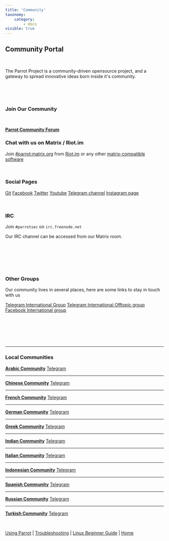 ```yaml
---
title: 'Community'
taxonomy:
    category:
        - docs
visible: true
---
```


## Community Portal

&nbsp;

The Parrot Project is a community-driven opensource project,
and a gateway to spread innovative ideas born inside it's community.

&nbsp;


&nbsp;


### Join Our Community
&nbsp;

<a href="https://community.parrotlinux.org" class="btn btn-default btn-success"><strong>Parrot Community Forum</strong></a>

### Chat with us on Matrix / Riot.im

Join <a href="https://matrix.to/#/#parrot:matrix.org?via=matrix.org" target="_blank" class="btn btn-primary">#parrot:matrix.org</a>
from <a target="_blank" href="https://riot.im">Riot.im</a> or any other <a target="_blank" href="https://matrix.org">matrix-compatible software</a>

&nbsp;


### Social Pages

<a href="https://nest.parrotsec.org" target="_blank" class="btn btn-primary">Git</a>
<a href="https://facebook.com/parrotsec" target="_blank" class="btn btn-primary">Facebook</a>
<a href="https://twitter.com/parrotsec" target="_blank" class="btn btn-primary">Twitter</a>
<a href="https://www.youtube.com/channel/UCj2dezzTc_Oy9eAEwBBodpw" target="_blank" class="btn btn-primary">Youtube</a>
<a href="https://telegram.me/parrotproject" target="_blank" class="btn btn-primary">Telegram channel</a>
<a href="https://www.instagram.com/parrotproject/" target="_blank" class="btn btn-primary">Instagram page</a>


&nbsp;

### IRC

Join `#parrotsec` on `irc.freenode.net`

Our IRC channel can be accessed from our Matrix room.


&nbsp;


&nbsp;


&nbsp;

### Other Groups

Our community lives in several places, here are some links to stay in touch with us

 <a href="https://t.me/parrotsecgroup" target="_blank" class="btn btn-primary">Telegram International Group</a> 
 <a href="https://t.me/ParrotSecofftopic" target="_blank" class="btn btn-primary">Telegram International Offtopic group</a>
 <a href="https://www.facebook.com/groups/parrotsec/" target="_blank" class="btn btn-primary">Facebook International group</a>

&nbsp;


&nbsp;


&nbsp;


----

### Local Communities

<a href="https://community.parrotlinux.org/c/community/ar" class="btn btn-default btn-primary"><strong>Arabic Community</strong></a>  <a href="https://t.me/ParrotArabic" class="btn btn-default">Telegram</a>

----

<a href="https://parrotsec-cn.org" class="btn btn-default btn-primary"><strong>Chinese Community</strong></a>  <a href="https://t.me/parrotsecCN" class="btn btn-default">Telegram</a>

----

<a href="https://community.parrotlinux.org/c/community/fr" class="btn btn-default btn-primary"><strong>French Community</strong></a>  <a href="https://t.me/ParrotSecFrance" class="btn btn-default">Telegram</a>

----

<a href="https://community.parrotlinux.org/c/community/de" class="btn btn-default btn-primary"><strong>German Community</strong></a>  <a href="https://t.me/parrot_os_ger" class="btn btn-default">Telegram</a>

----

<a href="https://community.parrotlinux.org/c/community/gr" class="btn btn-default btn-primary"><strong>Greek Community</strong></a>  <a href="https://t.me/parrotosgr" class="btn btn-default">Telegram</a>

----

<a href="https://community.parrotlinux.org/c/community/in" class="btn btn-default btn-primary"><strong>Indian Community</strong></a>  <a href="https://t.me/parrotsecindia" class="btn btn-default">Telegram</a>

----

<a href="https://community.parrotlinux.org/c/community/it" class="btn btn-default btn-primary"><strong>Italian Community</strong></a>  <a href="https://t.me/joinchat/BykV5UL_Y5Z1KOY81UxicA" class="btn btn-default">Telegram</a>

----

<a href="https://community.parrotlinux.org/c/community/id" class="btn btn-default btn-primary"><strong>Indonesian Community</strong></a>  <a href="https://t.me/parrotsecurityindonesia" class="btn btn-default">Telegram</a>

----

<a href="https://community.parrotlinux.org/c/community/es" class="btn btn-default btn-primary"><strong>Spanish Community</strong></a>  <a href="https://t.me/ParrotSpanishGroup" class="btn btn-default">Telegram</a>

----

<a href="https://community.parrotlinux.org/c/community/ru" class="btn btn-default btn-primary"><strong>Russian Community</strong></a>  <a href="https://t.me/ParrotSecRU" class="btn btn-default">Telegram</a>

----

<a href="https://community.parrotlinux.org/c/community/tr" class="btn btn-default btn-primary"><strong>Turkish Community</strong></a>  <a href="https://t.me/parrotsecturkey" class="btn btn-default">Telegram</a>


&nbsp;

[Using Parrot](https://docs.parrotlinux.org/info/start/) | [Troubleshooting](https://docs.parrotlinux.org/trbl/start/) | [Linux Beginner Guide](https://docs.parrotlinux.org/library/lbg-basics/) | [Home](https://docs.parrotlinux.org/)
